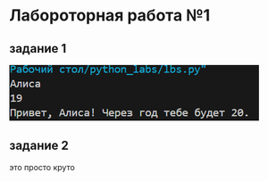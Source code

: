 # Лабороторная работа №1

## задание 1
![Что-то](./images/01task.png)
## задание 2
это просто круто
